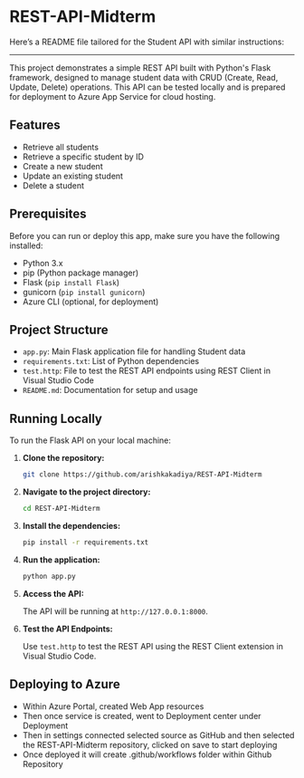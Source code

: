 # REST-API-Midterm

Here’s a README file tailored for the Student API with similar instructions:

---

This project demonstrates a simple REST API built with Python's Flask framework, designed to manage student data with CRUD (Create, Read, Update, Delete) operations. This API can be tested locally and is prepared for deployment to Azure App Service for cloud hosting.

## Features

- Retrieve all students
- Retrieve a specific student by ID
- Create a new student
- Update an existing student
- Delete a student

## Prerequisites

Before you can run or deploy this app, make sure you have the following installed:

- Python 3.x
- pip (Python package manager)
- Flask (`pip install Flask`)
- gunicorn (`pip install gunicorn`)
- Azure CLI (optional, for deployment)

## Project Structure

- `app.py`: Main Flask application file for handling Student data
- `requirements.txt`: List of Python dependencies
- `test.http`: File to test the REST API endpoints using REST Client in Visual Studio Code
- `README.md`: Documentation for setup and usage

## Running Locally

To run the Flask API on your local machine:

1. **Clone the repository:**

   ```bash
   git clone https://github.com/arishkakadiya/REST-API-Midterm
   ```

2. **Navigate to the project directory:**

   ```bash
   cd REST-API-Midterm
   ```

3. **Install the dependencies:**

   ```bash
   pip install -r requirements.txt
   ```

4. **Run the application:**

   ```bash
   python app.py
   ```

5. **Access the API:**

   The API will be running at `http://127.0.0.1:8000`.

6. **Test the API Endpoints:**

   Use `test.http` to test the REST API using the REST Client extension in Visual Studio Code.

## Deploying to Azure


- Within Azure Portal, created Web App resources 
- Then once service is created, went to Deployment center under Deployment 
- Then in settings connected selected source as GitHub and then selected the REST-API-Midterm repository, clicked on save to start deploying 
- Once deployed it will create .github/workflows folder within Github Repository
